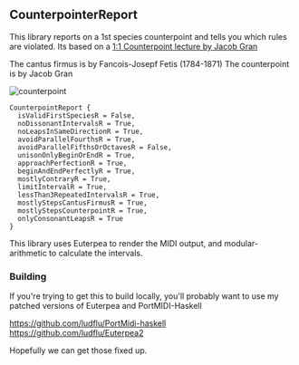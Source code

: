 ## CounterpointerReport

This library reports on a 1st species counterpoint and tells you which rules are violated.
Its based on a [1:1 Counterpoint lecture by Jacob Gran](https://www.youtube.com/watch?v=b5PoTBOj7Xc&list=PL6Towqbh0pdpxUL5NlGTOW2hwVVo1IhdQ)

The cantus firmus is by Fancois-Josepf Fetis (1784-1871)
The counterpoint is by Jacob Gran

![counterpoint](https://github.com/user-attachments/assets/f7c75a2f-8785-42af-b30d-67cc2765a883)

```
CounterpointReport {
  isValidFirstSpeciesR = False,
  noDissonantIntervalsR = True,
  noLeapsInSameDirectionR = True,
  avoidParallelFourthsR = True,
  avoidParallelFifthsOrOctavesR = False,
  unisonOnlyBeginOrEndR = True,
  approachPerfectionR = True,
  beginAndEndPerfectlyR = True,
  mostlyContraryR = True,
  limitIntervalR = True,
  lessThan3RepeatedIntervalsR = True,
  mostlyStepsCantusFirmusR = True,
  mostlyStepsCounterpointR = True,
  onlyConsonantLeapsR = True
}
```

This library uses Euterpea to render the MIDI output, and modular-arithmetic to calculate the intervals.

### Building

If you're trying to get this to build locally, you'll probably want to use my patched versions of Euterpea and PortMIDI-Haskell

https://github.com/ludflu/PortMidi-haskell
https://github.com/ludflu/Euterpea2

Hopefully we can get those fixed up.
